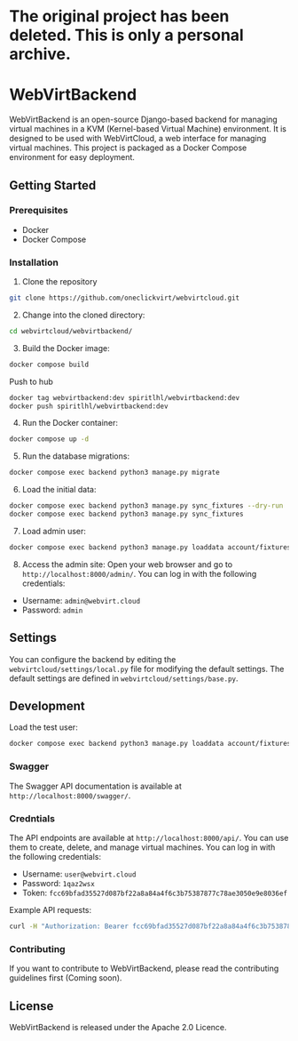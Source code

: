 # The original project has been deleted. This is only a personal archive.

# WebVirtBackend #

WebVirtBackend is an open-source Django-based backend for managing virtual machines in a KVM (Kernel-based Virtual Machine) environment. It is designed to be used with WebVirtCloud, a web interface for managing virtual machines. This project is packaged as a Docker Compose environment for easy deployment.

## Getting Started ##

### Prerequisites ###

* Docker
* Docker Compose

### Installation ###

1. Clone the repository
```bash
git clone https://github.com/oneclickvirt/webvirtcloud.git
```

2. Change into the cloned directory:
```bash
cd webvirtcloud/webvirtbackend/
```

3. Build the Docker image:
```bash
docker compose build
```

Push to hub

```bash
docker tag webvirtbackend:dev spiritlhl/webvirtbackend:dev
docker push spiritlhl/webvirtbackend:dev
```

4. Run the Docker container:
```bash
docker compose up -d
```

5. Run the database migrations:
```bash
docker compose exec backend python3 manage.py migrate
```

6. Load the initial data:
```bash
docker compose exec backend python3 manage.py sync_fixtures --dry-run
docker compose exec backend python3 manage.py sync_fixtures
```

7. Load admin user:
```bash
docker compose exec backend python3 manage.py loaddata account/fixtures/admin.json
```

8. Access the admin site:
Open your web browser and go to `http://localhost:8000/admin/`. You can log in with the following credentials:

* Username: `admin@webvirt.cloud`
* Password: `admin`

## Settings ##

You can configure the backend by editing the `webvirtcloud/settings/local.py` file for modifying the default settings. The default settings are defined in `webvirtcloud/settings/base.py`.

## Development ##

Load the test user:

```bash
docker compose exec backend python3 manage.py loaddata account/fixtures/user.json
```

### Swagger ###

The Swagger API documentation is available at `http://localhost:8000/swagger/`.

### Credntials ###

The API endpoints are available at `http://localhost:8000/api/`. You can use them to create, delete, and manage virtual machines. You can log in with the following credentials:

* Username: `user@webvirt.cloud`
* Password: `1qaz2wsx`
* Token: `fcc69bfad35527d087bf22a8a84a4f6c3b75387877c78ae3050e9e8036ef`

Example API requests:

```bash
curl -H "Authorization: Bearer fcc69bfad35527d087bf22a8a84a4f6c3b75387877c78ae3050e9e8036ef" http://localhost:8000/api/v1/virtances/
```

### Contributing ###

If you want to contribute to WebVirtBackend, please read the contributing guidelines first (Coming soon).

## License ##

WebVirtBackend is released under the Apache 2.0 Licence.
